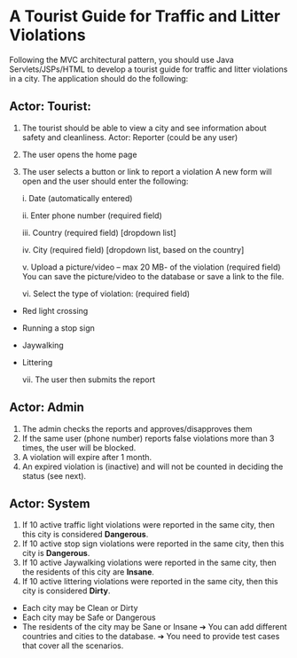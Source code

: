 # A Tourist Guide for Traffic and Litter Violations

Following the MVC architectural pattern, you should use Java Servlets/JSPs/HTML to develop a tourist guide for traffic
and litter violations in a city. The application should do the following:

## Actor: Tourist:

1. The tourist should be able to view a city and see information about safety and cleanliness.
   Actor: Reporter (could be any user)
2. The user opens the home page
3. The user selects a button or link to report a violation
   A new form will open and the user should enter the following:

   i. Date (automatically entered)

   ii. Enter phone number (required field)

   iii. Country (required field) [dropdown list]

   iv. City (required field) [dropdown list, based on the country]

   v. Upload a picture/video – max 20 MB- of the violation (required field)
   You can save the picture/video to the database or save a link to the file.

   vi. Select the type of violation: (required field)

- Red light crossing
- Running a stop sign
- Jaywalking
- Littering

  vii. The user then submits the report

## Actor: Admin

1. The admin checks the reports and approves/disapproves them
2. If the same user (phone number) reports false violations more than 3 times, the user will be blocked.
3. A violation will expire after 1 month.
4. An expired violation is (inactive) and will not be counted in deciding the status (see next).

## Actor: System

1. If 10 active traffic light violations were reported in the same city, then this city is considered **Dangerous**.
2. If 10 active stop sign violations were reported in the same city, then this city is **Dangerous**.
3. If 10 active Jaywalking violations were reported in the same city, then the residents of this city are **Insane**.
4. If 10 active littering violations were reported in the same city, then this city is considered **Dirty**.

- Each city may be Clean or Dirty
- Each city may be Safe or Dangerous
- The residents of the city may be Sane or Insane
  ➔ You can add different countries and cities to the database.
  ➔ You need to provide test cases that cover all the scenarios.
